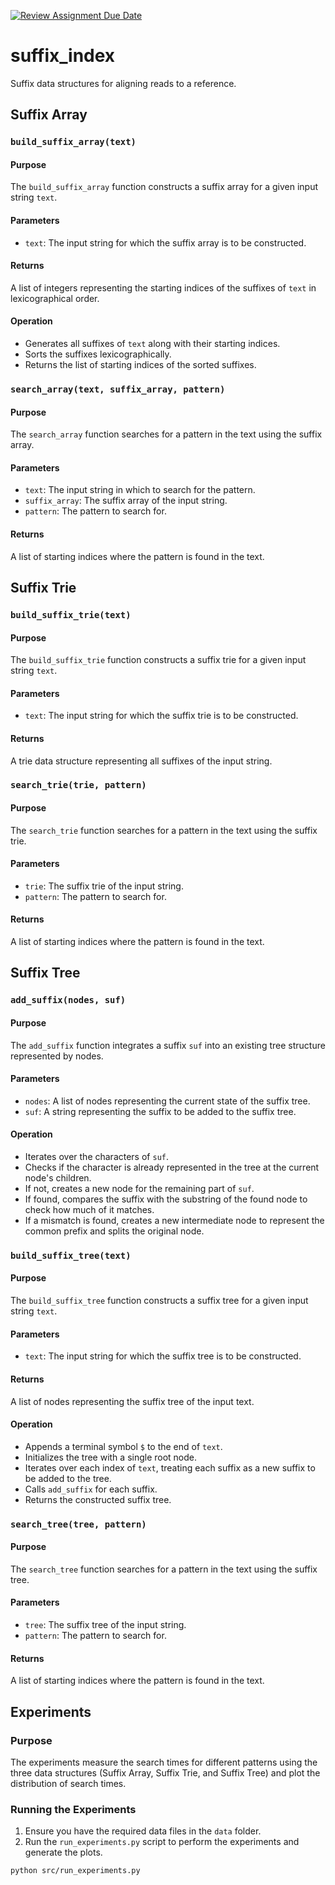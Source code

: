 [![Review Assignment Due Date](https://classroom.github.com/assets/deadline-readme-button-22041afd0340ce965d47ae6ef1cefeee28c7c493a6346c4f15d667ab976d596c.svg)](https://classroom.github.com/a/2H4hMYgM)

# suffix_index
Suffix data structures for aligning reads to a reference.

## Suffix Array

### `build_suffix_array(text)`

#### Purpose
The `build_suffix_array` function constructs a suffix array for a given input string `text`.

#### Parameters
- `text`: The input string for which the suffix array is to be constructed.

#### Returns
A list of integers representing the starting indices of the suffixes of `text` in lexicographical order.

#### Operation
- Generates all suffixes of `text` along with their starting indices.
- Sorts the suffixes lexicographically.
- Returns the list of starting indices of the sorted suffixes.

### `search_array(text, suffix_array, pattern)`

#### Purpose
The `search_array` function searches for a pattern in the text using the suffix array.

#### Parameters
- `text`: The input string in which to search for the pattern.
- `suffix_array`: The suffix array of the input string.
- `pattern`: The pattern to search for.

#### Returns
A list of starting indices where the pattern is found in the text.

## Suffix Trie

### `build_suffix_trie(text)`

#### Purpose
The `build_suffix_trie` function constructs a suffix trie for a given input string `text`.

#### Parameters
- `text`: The input string for which the suffix trie is to be constructed.

#### Returns
A trie data structure representing all suffixes of the input string.

### `search_trie(trie, pattern)`

#### Purpose
The `search_trie` function searches for a pattern in the text using the suffix trie.

#### Parameters
- `trie`: The suffix trie of the input string.
- `pattern`: The pattern to search for.

#### Returns
A list of starting indices where the pattern is found in the text.

## Suffix Tree

### `add_suffix(nodes, suf)`

#### Purpose
The `add_suffix` function integrates a suffix `suf` into an existing tree structure represented by nodes.

#### Parameters
- `nodes`: A list of nodes representing the current state of the suffix tree.
- `suf`: A string representing the suffix to be added to the suffix tree.

#### Operation
- Iterates over the characters of `suf`.
- Checks if the character is already represented in the tree at the current node's children.
- If not, creates a new node for the remaining part of `suf`.
- If found, compares the suffix with the substring of the found node to check how much of it matches.
- If a mismatch is found, creates a new intermediate node to represent the common prefix and splits the original node.

### `build_suffix_tree(text)`

#### Purpose
The `build_suffix_tree` function constructs a suffix tree for a given input string `text`.

#### Parameters
- `text`: The input string for which the suffix tree is to be constructed.

#### Returns
A list of nodes representing the suffix tree of the input text.

#### Operation
- Appends a terminal symbol `$` to the end of `text`.
- Initializes the tree with a single root node.
- Iterates over each index of `text`, treating each suffix as a new suffix to be added to the tree.
- Calls `add_suffix` for each suffix.
- Returns the constructed suffix tree.

### `search_tree(tree, pattern)`

#### Purpose
The `search_tree` function searches for a pattern in the text using the suffix tree.

#### Parameters
- `tree`: The suffix tree of the input string.
- `pattern`: The pattern to search for.

#### Returns
A list of starting indices where the pattern is found in the text.

## Experiments

### Purpose
The experiments measure the search times for different patterns using the three data structures (Suffix Array, Suffix Trie, and Suffix Tree) and plot the distribution of search times.

### Running the Experiments
1. Ensure you have the required data files in the `data` folder.
2. Run the `run_experiments.py` script to perform the experiments and generate the plots.

```bash
python src/run_experiments.py
